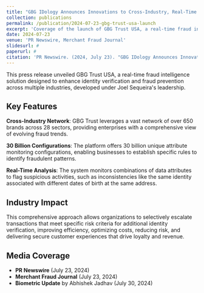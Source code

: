 ```yaml
---
title: "GBG IDology Announces Innovations to Cross-Industry, Real-Time Fraud Intelligence Solution; Introducing GBG Trust in the U.S. Market"
collection: publications
permalink: /publication/2024-07-23-gbg-trust-usa-launch
excerpt: 'Coverage of the launch of GBG Trust USA, a real-time fraud intelligence solution designed to enhance Know Your Customer (KYC) processes across multiple industries.'
date: 2024-07-23
venue: 'PR Newswire, Merchant Fraud Journal'
slidesurl: #
paperurl: #
citation: 'PR Newswire. (2024, July 23). "GBG IDology Announces Innovations to Cross-Industry, Real-Time Fraud Intelligence Solution." <i>PR Newswire</i>.'
---
```


This press release unveiled GBG Trust USA, a real-time fraud intelligence solution designed to enhance identity verification and fraud prevention across multiple industries, developed under Joel Sequeira's leadership.

## Key Features

**Cross-Industry Network**: GBG Trust leverages a vast network of over 650 brands across 28 sectors, providing enterprises with a comprehensive view of evolving fraud trends.

**30 Billion Configurations**: The platform offers 30 billion unique attribute monitoring configurations, enabling businesses to establish specific rules to identify fraudulent patterns.

**Real-Time Analysis**: The system monitors combinations of data attributes to flag suspicious activities, such as inconsistencies like the same identity associated with different dates of birth at the same address.

## Industry Impact

This comprehensive approach allows organizations to selectively escalate transactions that meet specific risk criteria for additional identity verification, improving efficiency, optimizing costs, reducing risk, and delivering secure customer experiences that drive loyalty and revenue.

## Media Coverage

- **PR Newswire** (July 23, 2024)
- **Merchant Fraud Journal** (July 23, 2024)  
- **Biometric Update** by Abhishek Jadhav (July 30, 2024)